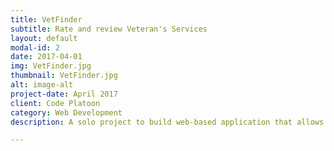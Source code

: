 ```yaml
---
title: VetFinder 
subtitle: Rate and review Veteran's Services
layout: default
modal-id: 2
date: 2017-04-01
img: VetFinder.jpg
thumbnail: VetFinder.jpg
alt: image-alt
project-date: April 2017
client: Code Platoon
category: Web Development
description: A solo project to build web-based application that allows reviews for Veteran's Services across Chicago.  Users can submit text feedback and numerical ratings, which are displayed on each organizations page as average rating. The technologies used were Ruby on Rails, Postgresql and Git. 

---
```

